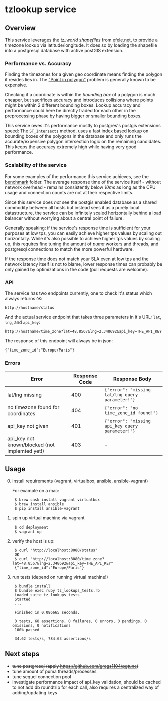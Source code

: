 # tzlookup service

## Overview

This service leverages the *tz_world shapefiles* from [efele.net](http://efele.net/maps/tz/world/), to provide a timezone lookup via latitude/longitude. It does so by loading the shapefile into a postgresql database with active postGIS extension.


### Performance vs. Accuracy

Finding the timezones for a given geo coordinate means finding the polygon it resides lies in. The ["Point in polygon"](https://en.wikipedia.org/wiki/Point_in_polygon) problem is generally known to be expensive.

Checking if a coordinate is within the *bounding box* of a polygon is much cheaper, but sacrifices accuracy and introduces collisions where points might be within 2 different bounding boxes. Lookup accuracy and performance could here be directly traded for each other in the preprocessing phase by having bigger or smaller bounding boxes.

This service owes it's performance mostly to postgres's postgis extensions speed: The [`ST_Intersects`](http://postgis.org/docs/ST_Intersects.html) method, uses a fast index based lookup on bounding boxes of the polygons in the database and only runs the accurate/expensive polygon intersection logic on the remaining candidates. This keeps the accuracy extremely high while having very good performance.

### Scalability of the service

For some examples of the performance this service achieves, see the [benchmark](./benchmark/) folder. The average response time of the service itself  - without network overhead - remains consistently below *10ms* as long as the CPU usage and connection counts are not at their respective limits.

Since this service does *not* see the postgis enabled database as a shared commodity between all hosts but instead sees it as a purely local datastructure, the service can be infinitely scaled horizontally behind a load balancer without worrying about a central point of failure.

Generally speaking: if the service's response time is sufficient for your purposes at low tps, you can easily achieve higher tps values by scaling out horizontally. While it's also possible to achieve higher tps values by scaling up, this requires fine tuning the amount of *puma* workers and threads, and postgresql connections to match the more powerful hardware.

If the response time does not match your SLA even at low tps and the network latency itself is not to blame, lower response times can probably be only gained by optimizations in the code (pull requests are welcome).

### API

The service has two endpoints currently, one to check it's status which always returns `OK`:

    http://hostname/status

And the actual service endpoint that takes three parameters in it's URL: `lat`, `lng`, and `api_key`:

    http://hostname/time_zone?lat=48.8567&lng=2.348692&api_key=THE_API_KEY

The response of this endpoint will always be in json:

    {"time_zone_id":"Europe/Paris"}

### Errors


| Error                                          | Response Code | Response Body                                   |
|------------------------------------------------|---------------|-------------------------------------------------|
| lat/lng missing                                | 400           | `{"error": "missing lat/lng query parameter!"}` |
| no timezone found for coordinates              | 404           | `{"error": "no time_zone_id found!"}`           |
| api_key not given                              | 401           | `{"error": "missing api_key query parameter!"}` |
| api_key not known/blocked (not implemted yet!) | 403           | -                                               |


## Usage

0. install requirements (vagrant, virtualbox, ansible, ansible-vagrant)

    For example on a mac:

        $ brew cask install vagrant virtualbox
        $ brew install ansible
        $ pip install ansible-vagrant

1. spin up virtual machine via vagrant

        $ cd deployment
        $ vagrant up


2. verify the host is up:

        $ curl "http://localhost:8080/status"
        OK
        $ curl "http://localhost:8080/time_zone?lat=48.8567&lng=2.348692&api_key=THE_API_KEY"
        {"time_zone_id":"Europe/Paris"}


3. run tests (depend on running virtual machine!)

        $ bundle install
        $ bundle exec ruby tz_lookups_tests.rb
        Loaded suite tz_lookups_tests
        Started
        ...

        Finished in 0.086665 seconds.

        3 tests, 68 assertions, 0 failures, 0 errors, 0 pendings, 0 omissions, 0 notifications
        100% passed

        34.62 tests/s, 784.63 assertions/s


## Next steps

* ~~tune postgresql (apply https://github.com/gregs1104/pgtune)~~
* tune amount of puma threads/processes
* tune sequel connection pool
* investigate performance impact of api_key validation, should be cached to not add db roundtrip for each call, also requires a centralized way of adding/updating keys
